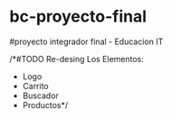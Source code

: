 # bc-proyecto-final

#proyecto integrador final - Educacion IT

/\*#TODO Re-desing
Los Elementos:

- Logo
- Carrito
- Buscador
- Productos\*/

